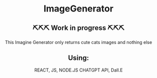 <h1 align="center"> ImageGenerator </h1>

<h2 align="center">⛏⛏⛏ Work in progress ⛏⛏⛏ </h2>

<p align="center"> This Imagine Generator only returns cute cats images and nothing else  </p>

<h2 align="center"> Using: </h2>

<p align="center"> REACT,
JS, NODE.JS
CHATGPT API,
Dall.E </p>
